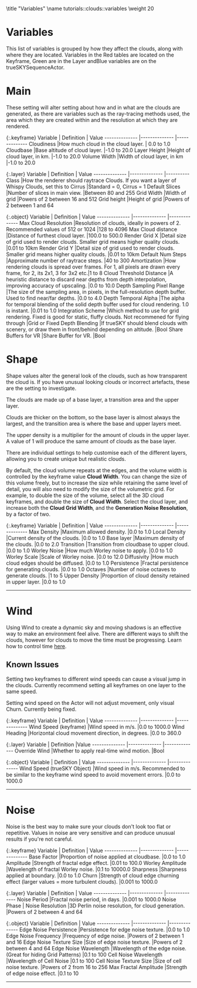 \title "Variables"
\name  tutorials::clouds::variables
\weight 20


Variables
=============
This list of variables is grouped by how they affect the clouds, along with where they are located. Variables in the Red tables are located on the Keyframe, Green are in the Layer andBlue variables are on the trueSKYSequenceActor.

Main
============
These setting will alter setting about how and in what are the clouds are generated, as there are variables such as the ray-tracing methods used, the area which they are created within and the resolution at which they are rendered.

{:.keyframe}
Variable 									|	Definition																										|	Value
--------------								|--------------																										|--------------
Cloudiness									|How much cloud in the cloud layer. 																				| 0.0 to 1.0
Cloudbase									|Base altitude of cloud layer. 																						|-1.0 to 20.0
Layer Height								|Height of cloud layer, in km. 																						|-1.0 to 20.0
Volume Width								|Width of cloud layer, in km																						|-1.0 to 20.0

{:.layer}
Variable 									|	Definition																										|	Value
--------------								|--------------																										|----------
Class										|How the renderer should raytrace Clouds. If you want a layer of Whispy Clouds, set this to Cirrus					|Standard = 0, Cirrus = 1
Default Slices								|Number of slices in main view.																						|Between 80 and 255
Grid Width									|Width of grid 																										|Powers of 2 between 16 and 512
Grid height 								|Height of grid 																									|Powers of 2 between 1 and 64

{:.object}
Variable 									|	Definition																										|	Value
--------------								|--------------																										|--------------
Max Cloud Resolution						|Resolution of clouds, ideally in powers of 2. Recommended values of 512 or 1024 									|128 to 4096 
Max Cloud distance							|Distance of furthest cloud layer. 																					|100.0 to 500.0 
Render Grid X								|Detail size of grid used to render clouds. Smaller grid means higher quality clouds. 								|0.01 to 10km
Render Grid Y								|Detail size of grid used to render clouds. Smaller grid means higher quality clouds. 								|0.01 to 10km
Default Num Steps							|Approximate number of raytrace steps. 																				|40 to 300
Amortization								|How rendering clouds is spread over frames. For 1, all pixels are drawn every frame, for 2, its 2x1, 3 for 3x2 etc.|1 to 8
Cloud Threshold Distance					|A heuristic distance to discard near depths from depth interpolation, improving accuracy of upscaling. 			|0.0 to 10.0
Depth Sampling Pixel Range					|The size of the sampling area, in pixels, in the full-resolution depth buffer. Used to find near/far depths. 		|0.0 to 4.0
Depth Temporal Alpha						|The alpha for temporal blending of the solid depth buffer used for cloud rendering. 1.0 is instant. 				|0.01 to 1.0
Integration Scheme							|Which method to use for grid rendering. Fixed is good for static, fluffy clouds. Not recommened for flying through |Grid or Fixed
Depth Blending								|If trueSKY should blend clouds with scenery, or draw them in front/behind depending on altitude.					|Bool
Share Buffers for VR						|Share Buffer for VR. 																								|Bool

Shape 	
=============

Shape values alter the general look of the clouds, such as how transparent the cloud is. If you have unusual looking clouds or incorrect artefacts, these are the setting to investigate.

The clouds are made up of a base layer, a transition area and the upper layer. 

Clouds are thicker on the bottom, so the base layer is almost always the largest, and the transition area is where the base and upper layers meet. 

The upper density is a multiplier for the amount of clouds in the upper layer. A value of 1 will produce the same amount of clouds as the base layer. 

There are individual settings to help customise each of the different layers, allowing you to create unique but realistic clouds.

By default, the cloud volume repeats at the edges, and the volume width is controlled by the keyframe value **Cloud Width**. You can change the size of this volume freely, but to increase the size while retaining the same level of detail, you will also need to modify the size of the volumetric grid. For example, to double the size of the volume, select all the 3D cloud keyframes, and double the size of **Cloud Width**. Select the cloud layer, and increase both the **Cloud Grid Width**, and the **Generation Noise Resolution**, by a factor of two.

{:.keyframe}
Variable 									|	Definition											|	Value
--------------								|--------------											|--------------
Max Density									|Maximum allowed density.								|0.0 to 1.0
Local Density								|Current density of the clouds.							|0.0 to 1.0 
Base layer									|Maximum density of the clouds. 						|0.0 to 2.0
Transition									|Transition from cloudbase to upper cloud.				|0.0 to 1.0
Worley Noise								|How much Worley noise to apply.						|0.0 to 1.0
Worley Scale								|Scale of Worley noise. 								|0.0 to 12.0 
Diffusivity									|How much cloud edges should be diffused.				|0.0 to 1.0
Persistence									|Fractal persistence for generating clouds.				|0.0 to 1.0
Octaves										|Number of noise octaves to generate clouds.			|1 to 5
Upper Density								|Proportion of cloud density retained in upper layer.	|0.0 to 1.0


<hr>

Wind
=========
Using Wind to create a dynamic sky and moving shadows is an effective way to make an environment feel alive. There are different ways to shift the clouds, however for clouds to move the time must be progressing. Learn how to control time [here](time.html).

Known Issues
-------------
Setting two keyframes to different wind speeds can cause a visual jump in the clouds. Currently recommend setting all keyframes on one layer to the same speed. 

Setting wind speed on the Actor will not adjust movement, only visual Churn. Currently being fixed.

{:.keyframe}
Variable 									|	Definition																							|	Value
--------------								|--------------																							|--------------
Wind Speed (keyframe) 						|Wind speed in m/s.																						|0.0 to 1000.0
Wind Heading								|Horizontal cloud movement direction, in degrees.														|0.0 to 360.0

{:.layer}
Variable 									|	Definition																							|Value
--------------								|--------------																							|--------------
Override Wind								|Whether to apply real-time wind motion.																|Bool

{:.object}
Variable 									|	Definition																							|	Value
--------------								|--------------																							|--------------
Wind Speed (trueSKY Object)					|Wind speed in m/s. Recommended to be similar to the keyframe wind speed to avoid movement errors.		|0.0 to 1000.0 



<hr>

Noise 	
===========
Noise is the best way to make sure your clouds don't look too flat or repetitive. Values in noise are very sensitive and can produce unusual results if you're not careful.


{:.keyframe}
Variable 									|	Definition																							|	Value
--------------								|--------------																							|--------------
Base Factor									|Proportion of noise applied at cloudbase.																|0.0 to 1.0
Amplitude									|Strength of fractal edge effect.																		|0.01 to 100.0
Worley Amplitude							|Wavelength of fractal Worley noise.																	|0.1 to 10000.0
Sharpness									|Sharpness applied at boundary.																			|0.0 to 1.0
Churn										|Strength of cloud edge churning effect (larger values = more turbulent clouds). 						|0.001 to 1000.0

{:.layer}
Variable 									|	Definition																							|	Value
--------------								|--------------																							|--------------
Noise Period								|Fractal noise period, in days.																			|0.001 to 1000.0
Noise Phase									|
Noise Resolution							|3D Perlin noise resolution, for cloud generation. 														|Powers of 2 between 4 and 64

{:.object}
Variable 									|	Definition																							|	Value
--------------								|--------------																							|--------------
Edge Noise Persistence						|Persistence for edge noise texture.																	|0.0 to 1.0
Edge Noise Frequency						|Frequency of edge noise. 																				|Powers of 2 between 1 and 16
Edge Noise Texture Size						|Size of edge noise texture. 																			|Powers of 2 between 4 and 64
Edge Noise Wavelength						|Wavelength of the edge noise. (Great for hiding Grid Patterns)											|0.1 to 100
Cell Noise Wavelength						|Wavelength of Cell Noise																				|0.1 to 100
Cell Noise Texture Size						|Size of cell noise texture. 																			|Powers of 2 from 16 to 256
Max Fractal Amplitude						|Strength of edge noise effect.																			|0.1 to 10

<hr>
